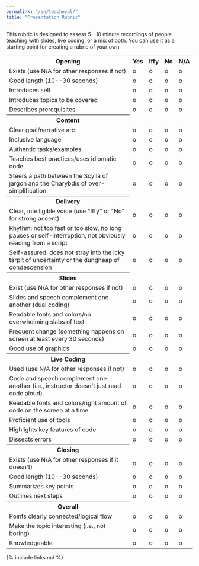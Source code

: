 ```yaml
---
permalink: "/en/teacheval/"
title: "Presentation Rubric"
---
```


This rubric is designed to assess 5--10 minute recordings of people
teaching with slides, live coding, or a mix of both. You can use it as a
starting point for creating a rubric of your
own.

<table>
<tr>
<th>Opening</th>
<th>Yes</th>
<th>Iffy</th>
<th>No</th>
<th>N/A</th>
</tr>
<tr>
<td>Exists (use N/A for other responses if not)</td>
<td>o</td>
<td>o</td>
<td>o</td>
<td>o</td>
</tr>
<tr>
<td>Good length (10--30 seconds)</td>
<td>o</td>
<td>o</td>
<td>o</td>
<td>o</td>
</tr>
<tr>
<td>Introduces self</td>
<td>o</td>
<td>o</td>
<td>o</td>
<td>o</td>
</tr>
<tr>
<td>Introduces topics to be covered</td>
<td>o</td>
<td>o</td>
<td>o</td>
<td>o</td>
</tr>
<tr>
<td>Describes prerequisites</td>
<td>o</td>
<td>o</td>
<td>o</td>
<td>o</td>
</tr>
<tr>
<th>Content</th>
<td></td>
<td></td>
<td></td>
<td></td>
</tr>
<tr>
<td>Clear goal/narrative arc</td>
<td>o</td>
<td>o</td>
<td>o</td>
<td>o</td>
</tr>
<tr>
<td>Inclusive language</td>
<td>o</td>
<td>o</td>
<td>o</td>
<td>o</td>
</tr>
<tr>
<td>Authentic tasks/examples</td>
<td>o</td>
<td>o</td>
<td>o</td>
<td>o</td>
</tr>
<tr>
<td>Teaches best practices/uses idiomatic code</td>
<td>o</td>
<td>o</td>
<td>o</td>
<td>o</td>
</tr>
<tr>
<td>Steers a path between the Scylla of jargon and the Charybdis of over-simplification</td>
<td>o</td>
<td>o</td>
<td>o</td>
<td>o</td>
</tr>
<tr>
<th>Delivery</th>
<td></td>
<td></td>
<td></td>
<td></td>
</tr>
<tr>
<td>Clear, intelligible voice (use "Iffy" or "No" for strong accent)</td>
<td>o</td>
<td>o</td>
<td>o</td>
<td>o</td>
</tr>
<tr>
<td>Rhythm: not too fast or too slow, no long pauses or self-interruption, not obviously reading from a script</td>
<td>o</td>
<td>o</td>
<td>o</td>
<td>o</td>
</tr>
<tr>
<td>Self-assured: does not stray into the icky tarpit of uncertainty or the dungheap of condescension</td>
<td>o</td>
<td>o</td>
<td>o</td>
<td>o</td>
</tr>
<tr>
<th>Slides</th>
<td></td>
<td></td>
<td></td>
<td></td>
</tr>
<tr>
<td>Exist (use N/A for other responses if not)</td>
<td>o</td>
<td>o</td>
<td>o</td>
<td>o</td>
</tr>
<tr>
<td>Slides and speech complement one another (dual coding)</td>
<td>o</td>
<td>o</td>
<td>o</td>
<td>o</td>
</tr>
<tr>
<td>Readable fonts and colors/no overwhelming slabs of text</td>
<td>o</td>
<td>o</td>
<td>o</td>
<td>o</td>
</tr>
<tr>
<td>Frequent change (something happens on screen at least every 30 seconds)</td>
<td>o</td>
<td>o</td>
<td>o</td>
<td>o</td>
</tr>
<tr>
<td>Good use of graphics</td>
<td>o</td>
<td>o</td>
<td>o</td>
<td>o</td>
</tr>
<tr>
<th>Live Coding</th>
<td></td>
<td></td>
<td></td>
<td></td>
</tr>
<tr>
<td>Used (use N/A for other responses if not)</td>
<td>o</td>
<td>o</td>
<td>o</td>
<td>o</td>
</tr>
<tr>
<td>Code and speech complement one another (i.e., instructor doesn't just read code aloud)</td>
<td>o</td>
<td>o</td>
<td>o</td>
<td>o</td>
</tr>
<tr>
<td>Readable fonts and colors/right amount of code on the screen at a time</td>
<td>o</td>
<td>o</td>
<td>o</td>
<td>o</td>
</tr>
<tr>
<td>Proficient use of tools</td>
<td>o</td>
<td>o</td>
<td>o</td>
<td>o</td>
</tr>
<tr>
<td>Highlights key features of code</td>
<td>o</td>
<td>o</td>
<td>o</td>
<td>o</td>
</tr>
<tr>
<td>Dissects errors</td>
<td>o</td>
<td>o</td>
<td>o</td>
<td>o</td>
</tr>
<tr>
<th>Closing</th>
<td></td>
<td></td>
<td></td>
<td></td>
</tr>
<tr>
<td>Exists (use N/A for other responses if it doesn't)</td>
<td>o</td>
<td>o</td>
<td>o</td>
<td>o</td>
</tr>
<tr>
<td>Good length (10--30 seconds)</td>
<td>o</td>
<td>o</td>
<td>o</td>
<td>o</td>
</tr>
<tr>
<td>Summarizes key points</td>
<td>o</td>
<td>o</td>
<td>o</td>
<td>o</td>
</tr>
<tr>
<td>Outlines next steps</td>
<td>o</td>
<td>o</td>
<td>o</td>
<td>o</td>
</tr>
<tr>
<th>Overall</th>
<td></td>
<td></td>
<td></td>
<td></td>
</tr>
<tr>
<td>Points clearly connected/logical flow</td>
<td>o</td>
<td>o</td>
<td>o</td>
<td>o</td>
</tr>
<tr>
<td>Make the topic interesting (i.e., not boring)</td>
<td>o</td>
<td>o</td>
<td>o</td>
<td>o</td>
</tr>
<tr>
<td>Knowledgeable</td>
<td>o</td>
<td>o</td>
<td>o</td>
<td>o</td>
</tr>
</table>

{% include links.md %}
